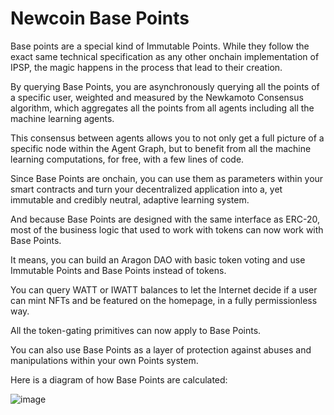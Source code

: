 # Newcoin Base Points

Base points are a special kind of Immutable Points. While they follow the exact same technical specification as any other onchain implementation of IPSP, the magic happens in the process that lead to their creation.

By querying Base Points, you are asynchronously querying all the points of a specific user, weighted and measured by the Newkamoto Consensus algorithm, which aggregates all the points from all agents including all the machine learning agents.

This consensus between agents allows you to not only get a full picture of a specific node within the Agent Graph, but to benefit from all the machine learning computations, for free, with a few lines of code.

Since Base Points are onchain, you can use them as parameters within your smart contracts and turn your decentralized application into a, yet immutable and credibly neutral, adaptive learning system.

And because Base Points are designed with the same interface as ERC-20, most of the business logic that used to work with tokens can now work with Base Points.

It means, you can build an Aragon DAO with basic token voting and use Immutable Points and Base Points instead of tokens. 

You can query WATT or IWATT balances to let the Internet decide if a user can mint NFTs and be featured on the homepage, in a fully permissionless way.

All the token-gating primitives can now apply to Base Points.

You can also use Base Points as a layer of protection against abuses and manipulations within your own Points system.

Here is a diagram of how Base Points are calculated:

![image](https://github.com/newfound8ion/developer/assets/112469623/941ebc1a-2257-44d9-82ff-eb645b000c06)
